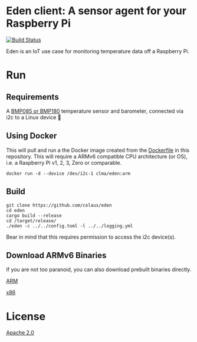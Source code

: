 # Eden client: A sensor agent for your Raspberry Pi

[![Build Status](https://travis-ci.org/celaus/eden.svg?branch=master)](https://travis-ci.org/celaus/eden)

Eden is an IoT use case for monitoring temperature data off a Raspberry Pi.

# Run

## Requirements

A [BMP085 or BMP180](https://github.com/celaus/rust-bmp085) temperature sensor and barometer, connected via i2c to a Linux device 🤔

## Using Docker

This will pull and run a the Docker image created from the [Dockerfile](Dockerfile) in this repository. This will require a ARMv6 compatible CPU architecture (or OS), i.e. a Raspberry Pi v1, 2, 3, Zero or comparable.

`docker run -d --device /dev/i2c-1 clma/eden:arm`

## Build

```
git clone https://github.com/celaus/eden
cd eden
cargo build --release
cd /target/release/
./eden -c ../../config.toml -l ../../logging.yml
```
Bear in mind that this requires permission to access the i2c device(s).

## Download ARMv6 Binaries

If you are not too paranoid, you can also download prebuilt binaries directly.

[ARM](https://x5ff.xyz:8080/builds/eden-arm-latest.tgz)

[x86](https://x5ff.xyz:8080/builds/eden-x86-latest.tgz)



# License
[Apache 2.0](LICENSE)

